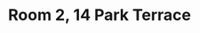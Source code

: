 ---
basin: 'No'
cudn: true
floor: Ground
grade: 6
images: []
living_room: 'No'
location: 14 Park Terrace
name: '2'
network: Wireless Only
title: Room 2, 14 Park Terrace
---